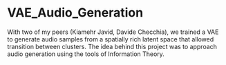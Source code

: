 # VAE_Audio_Generation
With two of my peers (Kiamehr Javid, Davide Checchia), we trained a VAE to generate audio samples from a spatially rich latent space that allowed transition between clusters. The idea behind this project was to approach audio generation using the tools of Information Theory. 
